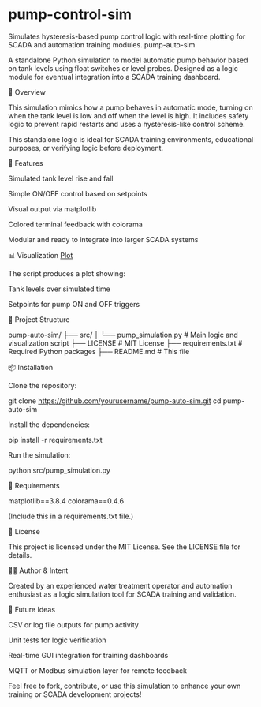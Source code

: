 # pump-control-sim
Simulates hysteresis-based pump control logic with real-time plotting for SCADA and automation training modules.
pump-auto-sim

A standalone Python simulation to model automatic pump behavior based on tank levels using float switches or level probes. Designed as a logic module for eventual integration into a SCADA training dashboard.

🚀 Overview

This simulation mimics how a pump behaves in automatic mode, turning on when the tank level is low and off when the level is high. It includes safety logic to prevent rapid restarts and uses a hysteresis-like control scheme.

This standalone logic is ideal for SCADA training environments, educational purposes, or verifying logic before deployment.

🔧 Features

Simulated tank level rise and fall

Simple ON/OFF control based on setpoints

Visual output via matplotlib

Colored terminal feedback with colorama

Modular and ready to integrate into larger SCADA systems

📊 Visualization
[Plot](https://github.com/user-attachments/assets/bb817cc0-5047-4c37-8caa-e89cb8758387)


The script produces a plot showing:

Tank levels over simulated time

Setpoints for pump ON and OFF triggers





📁 Project Structure

pump-auto-sim/
├── src/
│   └── pump_simulation.py     # Main logic and visualization script
├── LICENSE                    # MIT License
├── requirements.txt          # Required Python packages
├── README.md                 # This file

📦 Installation

Clone the repository:

git clone https://github.com/yourusername/pump-auto-sim.git
cd pump-auto-sim

Install the dependencies:

pip install -r requirements.txt

Run the simulation:

python src/pump_simulation.py

🧪 Requirements

matplotlib==3.8.4
colorama==0.4.6

(Include this in a requirements.txt file.)

📄 License

This project is licensed under the MIT License. See the LICENSE file for details.

🙋‍♂️ Author & Intent

Created by an experienced water treatment operator and automation enthusiast as a logic simulation tool for SCADA training and validation.

🔮 Future Ideas

CSV or log file outputs for pump activity

Unit tests for logic verification

Real-time GUI integration for training dashboards

MQTT or Modbus simulation layer for remote feedback

Feel free to fork, contribute, or use this simulation to enhance your own training or SCADA development projects!

